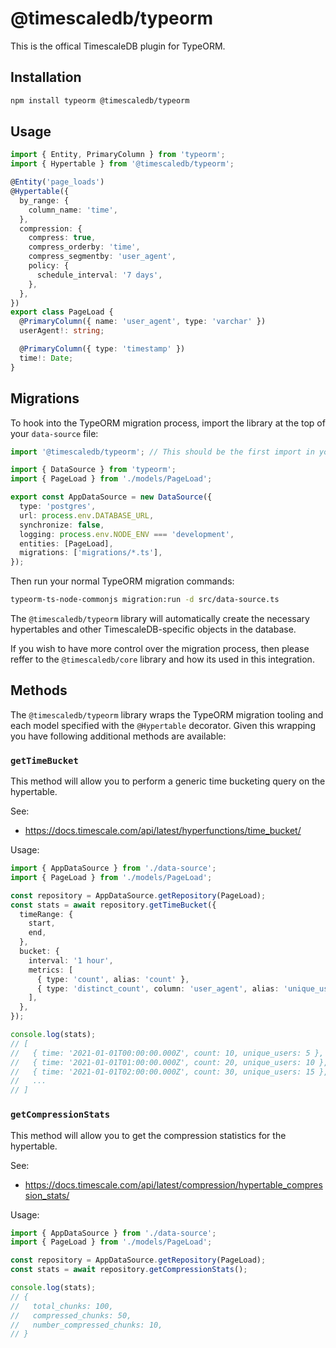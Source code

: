 # @timescaledb/typeorm

This is the offical TimescaleDB plugin for TypeORM.

## Installation

```bash
npm install typeorm @timescaledb/typeorm
```

## Usage

```typescript
import { Entity, PrimaryColumn } from 'typeorm';
import { Hypertable } from '@timescaledb/typeorm';

@Entity('page_loads')
@Hypertable({
  by_range: {
    column_name: 'time',
  },
  compression: {
    compress: true,
    compress_orderby: 'time',
    compress_segmentby: 'user_agent',
    policy: {
      schedule_interval: '7 days',
    },
  },
})
export class PageLoad {
  @PrimaryColumn({ name: 'user_agent', type: 'varchar' })
  userAgent!: string;

  @PrimaryColumn({ type: 'timestamp' })
  time!: Date;
}
```

## Migrations

To hook into the TypeORM migration process, import the library at the top of your `data-source` file:

```typescript
import '@timescaledb/typeorm'; // This should be the first import in your file

import { DataSource } from 'typeorm';
import { PageLoad } from './models/PageLoad';

export const AppDataSource = new DataSource({
  type: 'postgres',
  url: process.env.DATABASE_URL,
  synchronize: false,
  logging: process.env.NODE_ENV === 'development',
  entities: [PageLoad],
  migrations: ['migrations/*.ts'],
});
```

Then run your normal TypeORM migration commands:

```bash
typeorm-ts-node-commonjs migration:run -d src/data-source.ts
```

The `@timescaledb/typeorm` library will automatically create the necessary hypertables and other TimescaleDB-specific objects in the database.

If you wish to have more control over the migration process, then please reffer to the `@timescaledb/core` library and how its used in this integration.

## Methods

The `@timescaledb/typeorm` library wraps the TypeORM migration tooling and each model specified with the `@Hypertable` decorator. Given this wrapping you have following additional methods are available:

### `getTimeBucket`

This method will allow you to perform a generic time bucketing query on the hypertable.

See:

- https://docs.timescale.com/api/latest/hyperfunctions/time_bucket/

Usage:

```typescript
import { AppDataSource } from './data-source';
import { PageLoad } from './models/PageLoad';

const repository = AppDataSource.getRepository(PageLoad);
const stats = await repository.getTimeBucket({
  timeRange: {
    start,
    end,
  },
  bucket: {
    interval: '1 hour',
    metrics: [
      { type: 'count', alias: 'count' },
      { type: 'distinct_count', column: 'user_agent', alias: 'unique_users' },
    ],
  },
});

console.log(stats);
// [
//   { time: '2021-01-01T00:00:00.000Z', count: 10, unique_users: 5 },
//   { time: '2021-01-01T01:00:00.000Z', count: 20, unique_users: 10 },
//   { time: '2021-01-01T02:00:00.000Z', count: 30, unique_users: 15 },
//   ...
// ]
```

### `getCompressionStats`

This method will allow you to get the compression statistics for the hypertable.

See:

- https://docs.timescale.com/api/latest/compression/hypertable_compression_stats/

Usage:

```typescript
import { AppDataSource } from './data-source';
import { PageLoad } from './models/PageLoad';

const repository = AppDataSource.getRepository(PageLoad);
const stats = await repository.getCompressionStats();

console.log(stats);
// {
//   total_chunks: 100,
//   compressed_chunks: 50,
//   number_compressed_chunks: 10,
// }
```
